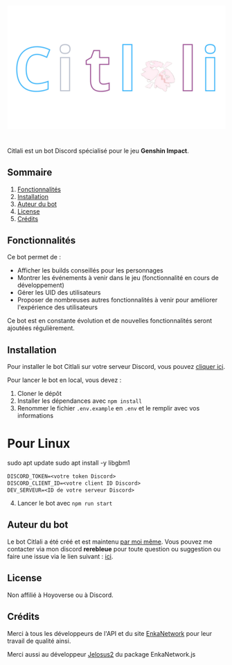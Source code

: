 <img src="logo.png">

#

Citlali est un bot Discord spécialisé pour le jeu **Genshin Impact**.

## Sommaire

1. [Fonctionnalités](#fonctionnalités)
2. [Installation](#installation)
3. [Auteur du bot](#auteur-du-bot)
4. [License](#license)
5. [Crédits](#crédits)

## Fonctionnalités

Ce bot permet de :

- Afficher les builds conseillés pour les personnages
- Montrer les événements à venir dans le jeu (fonctionnalité en cours de développement)
- Gérer les UID des utilisateurs
- Proposer de nombreuses autres fonctionnalités à venir pour améliorer l'expérience des utilisateurs

Ce bot est en constante évolution et de nouvelles fonctionnalités seront ajoutées régulièrement.

## Installation

Pour installer le bot Citlali sur votre serveur Discord, vous pouvez [cliquer ici](https://discord.com/oauth2/authorize?client_id=1300834433221267549&permissions=0&integration_type=0&scope=bot).

Pour lancer le bot en local, vous devez :

1. Cloner le dépôt
2. Installer les dépendances avec `npm install`
3. Renommer le fichier `.env.example` en `.env` et le remplir avec vos informations

# Pour Linux 

sudo apt update
sudo apt install -y libgbm1 

    

```env
DISCORD_TOKEN=<votre token Discord>
DISCORD_CLIENT_ID=<votre client ID Discord>
DEV_SERVEUR=<ID de votre serveur Discord>
```
    


4. Lancer le bot avec `npm run start`


## Auteur du bot

Le bot Citlali a été créé et est maintenu [par moi même](https://github.com/matheo-1712). Vous pouvez me contacter via mon discord **rerebleue** pour toute question ou suggestion ou faire une issue via le lien suivant : [ici](https://github.com/matheo-1712/Citlali/issues).

## License

Non affilié à Hoyoverse ou à Discord.

## Crédits

Merci à tous les développeurs de l'API et du site [EnkaNetwork](https://enka.network) pour leur travail de qualité ainsi.

Merci aussi au développeur [Jelosus2](https://github.com/Jelosus2) du package EnkaNetwork.js 
